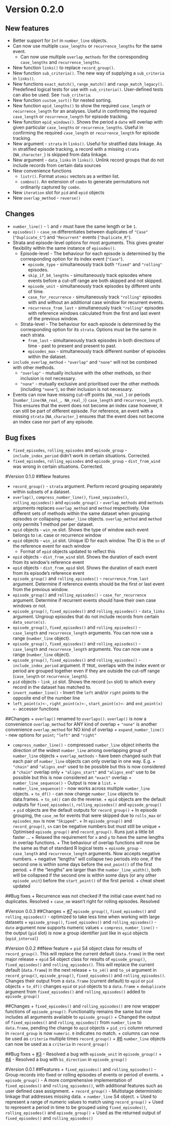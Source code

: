 
# Version 0.2.0

## New features

  - Better support for `Inf` in `number_line` objects.
  - Can now use multiple `case_lengths` or `recurrence_lengths` for the
    same event.
      - Can now use multiple `overlap_methods` for the corresponding
        `case_lengths` and `recurrence_lengths`.
  - New function `links()` to replace `record_group()`.
  - New function `sub_criteria()`. The new way of supplying a
    `sub_criteria` in `links()`.
  - New functions `exact_match()`, `range_match()` and
    `range_match_legacy()`. Predefined logical tests for use with
    `sub_criteria()`. User-defined tests can also be used. See
    `?sub_criteria`.
  - New function `custom_sort()` for nested sorting.
  - New function `epid_lengths()` to show the required `case_length` or
    `recurrence_length` for an analyses. Useful in confirming the
    required `case_length` or `recurrence_length` for episode tracking.
  - New function `epid_windows()`. Shows the period a `date` will
    overlap with given particular `case_lengths` or
    `recurrence_lengths`. Useful in confirming the required
    `case_length` or `recurrence_length` for episode tracking.
  - New argument - `strata` in `links()`. Useful for stratified data
    linkage. As in stratified episode tracking, a record with a missing
    `strata` (`NA_character_`) is skipped from data linkage.
  - New argument - `data_links` in `links()`. Unlink record groups that
    do not include records from certain data sources
  - New convenience functions
      - `listr()`. Format `atomic` vectors as a written list.
      - `combns()`. An extension of `combn` to generate permutations not
        ordinarily captured by `combn`.
  - New `iteration` slot for `pid` and `epid` objects
  - New `overlap_method` - `reverse()`

## Changes

  - `number_line()` - `l` and `r` must have the same length or be `1`.
  - `episodes()` - `case_nm` differentiates between duplicates of
    `"Case"` (`"Duplicate_C"`) and `"Recurrent"` events
    (`"Duplicate_R"`).
  - Strata and episode-level options for most arguments. This gives
    greater flexibility within the same instance of `episodes()`.
      - Episode-level - The behaviour for each episode is determined by
        the corresponding option for its index event (`"Case"`).
          - `episode_type` - simultaneously track both `"fixed"` and
            `"rolling"` episodes.
          - `skip_if_b4_lengths` - simultaneously track episodes where
            events before a cut-off range are both skipped and not
            skipped.
          - `episode_unit` - simultaneously track episodes by different
            units of time.
          - `case_for_recurrence` - simultaneously track `"rolling"`
            episodes with and without an additional case window for
            recurrent events.
          - `recurrence_from_last` - simultaneously track `"rolling"`
            episodes with reference windows calculated from the first
            and last event of the previous window.
      - Strata-level - The behaviour for each episode is determined by
        the corresponding option for its `strata`. Options must be the
        same in each strata.
          - `from_last` - simultaneously track episodes in both
            directions of time - past to present and present to past.
          - `episodes_max` - simultaneously track different number of
            episodes within the dataset.
  - `include_overlap_method` - `"overlap"` and `"none"` will not be
    combined with other methods.
      - `"overlap"` - mutually inclusive with the other methods, so
        their inclusion is not necessary.
      - `"none"` - mutually exclusive and prioritised over the other
        methods (including `"none"`), so their inclusion is not
        necessary.
  - Events can now have missing cut-off points (`NA_real_`) or periods
    (`number_line(NA_real_, NA_real_)`) `case_length` and
    `recurrence_length`. This ensures that the event does not become an
    index case however, it can still be part of different episode. For
    reference, an event with a missing `strata` (`NA_character_`)
    ensures that the event does not become an index case nor part of any
    episode.

## Bug fixes

  - `fixed_episodes`, `rolling_episodes` and `episode_group` -
    `include_index_period` didn’t work in certain situations. Corrected.
  - `fixed_episodes`, `rolling_episodes` and `episode_group` -
    `dist_from_wind` was wrong in certain situations. Corrected.

\#Version 0.1.0 \#\#New features

  - `record_group()` - `strata` argument. Perform record grouping
    separately within subsets of a dataset.
  - `overlap()`, `compress_number_line()`, `fixed_sepisodes()`,
    `rolling_episodes()` and `episode_group()` - `overlap_methods` and
    `methods` arguments replaces `overlap_method` and `method`
    respectively. Use different sets of methods within the same dataset
    when grouping episodes or collapsing `number_line` objects.
    `overlap_method` and `method` only permits 1 method per per dataset.
  - `epid` objects - `win_nm` slot. Shows the type of window each event
    belongs to i.e. case or recurrence window
  - `epid` objects - `win_id` slot. Unique ID for each window. The ID is
    the `sn` of the reference event for each window
      - Format of `epid` objects updated to reflect this
  - `epid` objects - `dist_from_wind` slot. Shows the duration of each
    event from its window’s reference event
  - `epid` objects - `dist_from_epid` slot. Shows the duration of each
    event from its episode’s reference event
  - `episode_group()` and `rolling_episodes()` - `recurrence_from_last`
    argument. Determine if reference events should be the first or last
    event from the previous window.
  - `episode_group()` and `rolling_episodes()` - `case_for_recurrence`
    argument. Determine if recurrent events should have their own case
    windows or not.
  - `episode_group()`, `fixed_episodes()` and `rolling_episodes()` -
    `data_links` argument. Ungroup episodes that do not include records
    from certain `data_source(s)`.
  - `episode_group()`, `fixed_episodes()` and `rolling_episodes()` -
    `case_length` and `recurrence_length` arguments. You can now use a
    range (`number_line` object).
  - `episode_group()`, `fixed_episodes()` and `rolling_episodes()` -
    `case_length` and `recurrence_length` arguments. You can now use a
    range (`number_line` object).
  - `episode_group()`, `fixed_episodes()` and `rolling_episodes()` -
    `include_index_period` argument. If `TRUE`, overlaps with the index
    event or period are grouped together even if they are outside the
    cut-off range (`case_length` or `recurrence_length`).
  - `pid` objects - `link_id` slot. Shows the record (`sn` slot) to
    which every record in the dataset has matched to.
  - `invert_number_line()` - Invert the `left` and/or `right` points to
    the opposite end of the number line
  - `left_point(x)<-`, `right_point(x)<-`, `start_point(x)<-` and
    `end_point(x)<-` accessor functions

\#\#Changes + `overlap()` renamed to `overlaps()`. `overlap()` is now a
convenience `overlap_method` for ANY kind of overlap + `"none"` is
another convenience `overlap_method` for NO kind of overlap +
`expand_number_line()` - new options for `point`; `"left"` and `"right"`
+ `compress_number_line()` - compressed `number_line` object inherits
the direction of the widest `number_line` among overlapping group of
`number_line` objects + `overlap_methods` - have been changed such that
each pair of `number_line` objects can only overlap in one way. E.g. +
`"chain"` and `"aligns_end"` used to be possible but this is now
considered a `"chain"` overlap only + `"aligns_start"` and
`"aligns_end"` use to be possible but this is now considered an
`"exact"` overlap + `number_line_sequence()` - Output is now a `list`. +
`number_line_sequence()` - now works across multiple `number_line`
objects. + `to_df()` - can now change `number_line` objects to
data.frames. + `to_s4()` can do the reverse. + `epid` objects are the
default outputs for `fixed_episodes()`, `rolling_episodes()` and
`episode_group()` + `pid` objects are the default outputs for
`record_group()` + In episode grouping, the `case_nm` for events that
were skipped due to `rolls_max` or `episodes_max` is now `"Skipped"`. +
In `episode_group()` and `record_group()`, `sn` can be negative numbers
but must still be unique + Optimised `episode_group()` and
`record_group()`. Runs just a little bit faster … + Relaxed the
requirement for `x` and `y` to have the same lengths in overlap
functions. + The behaviour of overlap functions will now be the same as
that of standard R logical tests + `episode_group` - `case_length` and
`recurrence_length` arguments. Now accepts negative numbers. + negative
“lengths” will collapse two periods into one, if the second one is
within some days before the `end_point()` of the first period. + if the
“lengths” are larger than the `number_line_width()`, both will be
collapsed if the second one is within some days (or any other
`episode_unit`) before the `start_point()` of the first period. + cheat
sheet updated

\#\#Bug fixes + Recurrence was not checked if the initial case event had
no duplicates. Resolved + `case_nm` wasn’t right for rolling episodes.
Resolved

\#Version 0.0.3 \#\#Changes +
[\#7](https://github.com/OlisaNsonwu/diyar/issues/7) `episode_group()`,
`fixed_episodes()` and `rolling_episodes()` - optimized to take less
time when working with large datasets + `episode_group()`,
`fixed_episodes()` and `rolling_episodes()` - `date` argument now
supports numeric values + `compress_number_line()` - the output (`gid`
slot) is now a group identifier just like in `epid` objects
(`epid_interval`)

\#Version 0.0.2 \#\#New feature + `pid` S4 object class for results of
`record_group()`. This will replace the current default (`data.frame`)
in the next major release + `epid` S4 object class for results of
`episode_group()`, `fixed_episodes()` and `rolling_episodes()`. This
will replace the current default (`data.frame`) in the next release +
`to_s4()` and `to_s4` argument in `record_group()`, `episode_group()`,
`fixed_episodes()` and `rolling_episodes()`. Changes their output from a
`data.frame` (current default) to `epid` or `pid` objects + `to_df()`
changes `epid` or `pid` objects to a `data.frame` + `deduplicate`
argument from `fixed_episodes()` and `rolling_episodes()` added to
`episode_group()`

\#\#Changes + `fixed_episodes()` and `rolling_episodes()` are now
wrapper functions of `episode_group()`. Functionality remains the same
but now includes all arguments available to `episode_group()` + Changed
the output of `fixed_episodes()` and `rolling_episodes()` from
`number_line` to `data.frame`, pending the change to `epid` objects +
`pid_cri` column returned in `record_group` is now `numeric`. `0`
indicates no match. + columns can now be used as `criteria` multiple
times `record_group()` +
[\#6](https://github.com/OlisaNsonwu/diyar/issues/6) `number_line`
objects can now be used as a `criteria` in `record_group()`

\#\#Bug fixes + [\#3](https://github.com/OlisaNsonwu/diyar/issues/3) -
Resolved a bug with `episode_unit` in `episode_group()` +
[\#4](https://github.com/OlisaNsonwu/diyar/issues/4) - Resolved a bug
with `bi_direction` in `episode_group()`

\#Version 0.0.1 \#\#Features + `fixed_episodes()` and
`rolling_episodes()` - Group records into fixed or rolling episodes of
events or period of events. + `episode_group()` - A more comprehensive
implementation of `fixed_episodes()` and `rolling_episodes()`, with
additional features such as user defined case assignment. +
`record_group()` - Multistage deterministic linkage that addresses
missing data. + `number_line` S4 object. + Used to represent a range of
numeric values to match using `record_group()` + Used to represent a
period in time to be grouped using `fixed_episodes()`,
`rolling_episodes()` and `episode_group()` + Used as the returned output
of `fixed_episodes()` and `rolling_episodes()`
